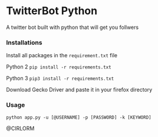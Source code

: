 # TwitterBot Python

A twitter bot built with python that will get you follwers

### Installations
Install all packages in the `requirement.txt` file

Python 2
`pip install -r requirements.txt`

Python 3
`pip3 install -r requirements.txt`

Download Gecko Driver and paste it in your firefox directory

### Usage

`python app.py -u [@USERNAME] -p [PASSWORD] -k [KEYWORD]`

@CIRLORM
